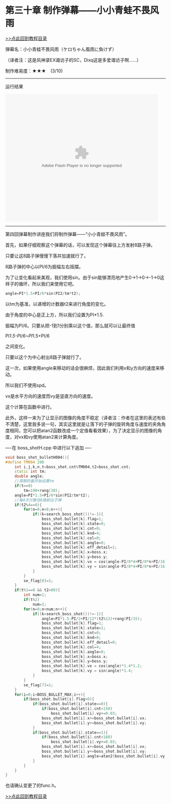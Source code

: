 # 第三十章 制作弹幕——小小青蛙不畏风雨

[>>点此回到教程目录](pro_doc.md)

弾幕名：小小青蛙不畏风雨（ケロちゃん風雨に負けず）

（译者注：这是风神录EX诹访子的SC，Dixq这是多爱诹访子啊……）

制作难易度：★★★　(3/10)

---
运行结果


<embed src="http://player.youku.com/player.php/sid/XODQ4MjA1ODY4/v.swf" allowFullScreen="true" quality="high" width="480" height="400" align="middle" allowScriptAccess="always" type="application/x-shockwave-flash"></embed>

---

第四回弹幕制作讲座我们将制作弹幕——“小小青蛙不畏风雨”。

首先，如果仔细观察这个弹幕的话，可以发现这个弹幕往上方发射8路子弹。

只要让这8路子弹慢慢下落并加速就行了。

8路子弹的中心以PI/6为振幅左右摇摆。

为了让变化看起来美观，我们使用sin。由于sin能够漂亮地产生0→1→0→-1→0这样子的循环，所以我们来使用它吧。
```cpp
angle=PI*1.5+PI/6*sin(PI2/tm*t2);
```
以tm为基准，以递增的计数器t2来进行角度的变化。

由于角度的中心是正上方，所以我们设置为PI*1.5.

振幅为PI/6。只要从把-1到1分别乘以这个值，那么就可以让最终值

PI*1.5-PI/6~PI*1.5+PI/6

之间变化。

只要以这个为中心射出8路子弹就行了。

这一次，如果使用angle来移动的话会很麻烦，因此我们利用x和y方向的速度来移动。

所以我们不使用spd。

vx是水平方向的速度而vy是竖直方向的速度。

这个计算在函数中进行。

此外，这样一来为了让显示的图像的角度不稳定（译者注：作者在这里的表述有些不清楚，这里我多说一句，其实这里就是让落下的子弹的旋转角度与速度的夹角角度相同，您可以把atan2函数改成一个定值看看效果），为了决定显示的图像的角度，对vx和vy使用atan2来计算角度。

—-在 boss_shotH.cpp 中进行以下追加 —-
```cpp
void boss_shot_bulletH004(){
#define TM004 200
    int i,j,k,n,t=boss_shot.cnt%TM004,t2=boss_shot.cnt;
    static int tm;
    double angle;
    //周期的最开始设置tm
    if(t==0)
        tm=190+rang(30);
    angle=PI*1.5+PI/6*sin(PI2/tm*t2);
    //每4次计数往8路射出子弹
    if(t2%4==0){
        for(n=0;n<8;n++){
            if((k=search_boss_shot())!=-1){
                boss_shot.bullet[k].flag=1;
                boss_shot.bullet[k].state=0;
                boss_shot.bullet[k].cnt=0;
                boss_shot.bullet[k].knd=4;
                boss_shot.bullet[k].col=0;
                boss_shot.bullet[k].angle=0;
                boss_shot.bullet[k].eff_detail=1;
                boss_shot.bullet[k].x=boss.x;
                boss_shot.bullet[k].y=boss.y;
                boss_shot.bullet[k].vx = cos(angle-PI/8*4+PI/8*n+PI/16)*3;
                boss_shot.bullet[k].vy = sin(angle-PI/8*4+PI/8*n+PI/16)*3;
            }
        }
        se_flag[0]=1;
    }
    if(t%1==0 && t2>80){
        int num=1;
        if(t%2)
            num=2;
        for(n=0;n<num;n++){
            if((k=search_boss_shot())!=-1){
                angle=PI*1.5-PI/2+PI/12*(t2%13)+rang(PI/15);
                boss_shot.bullet[k].flag=1;
                boss_shot.bullet[k].state=1;
                boss_shot.bullet[k].cnt=0;
                boss_shot.bullet[k].knd=8;
                boss_shot.bullet[k].eff_detail=0;
                boss_shot.bullet[k].col=4;
                boss_shot.bullet[k].angle=0;
                boss_shot.bullet[k].x=boss.x;
                boss_shot.bullet[k].y=boss.y;
                boss_shot.bullet[k].vx = cos(angle)*1.4*1.2;
                boss_shot.bullet[k].vy = sin(angle)*1.4;
            }
        }
        se_flag[7]=1;
    }
    for(i=0;i<BOSS_BULLET_MAX;i++){
        if(boss_shot.bullet[i].flag>0){
            if(boss_shot.bullet[i].state==0){
                if(boss_shot.bullet[i].cnt<150)
                    boss_shot.bullet[i].vy+=0.03;
                boss_shot.bullet[i].x+=boss_shot.bullet[i].vx;
                boss_shot.bullet[i].y+=boss_shot.bullet[i].vy;
            }
            if(boss_shot.bullet[i].state==1){
                if(boss_shot.bullet[i].cnt<160)
                    boss_shot.bullet[i].vy+=0.03;
                boss_shot.bullet[i].x+=boss_shot.bullet[i].vx;
                boss_shot.bullet[i].y+=boss_shot.bullet[i].vy;
                boss_shot.bullet[i].angle=atan2(boss_shot.bullet[i].vy,boss_shot.bullet[i].vx);
            }
        }
    }
}
```
也请确认变更了的func.h。

[>>点此回到教程目录](pro_doc.md)